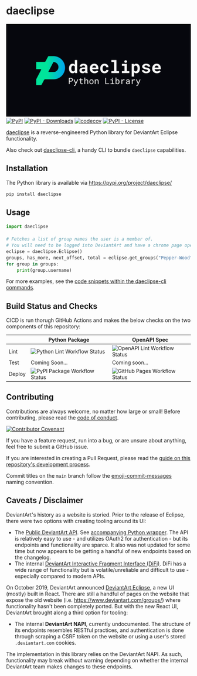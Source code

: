 # daeclipse
![daeclipse Project Banner](docs/assets/banner.png "daeclipse Project Banner")
[![PyPI](https://img.shields.io/pypi/v/daeclipse)](https://pypi.org/project/daeclipse/) [![PyPI - Downloads](https://img.shields.io/pypi/dm/daeclipse)](https://pypi.org/project/daeclipse/) [![codecov](https://codecov.io/gh/Pepper-Wood/daeclipse/branch/main/graph/badge.svg?token=6HRQ3Y58TS)](https://codecov.io/gh/Pepper-Wood/daeclipse) [![PyPI - License](https://img.shields.io/pypi/l/daeclipse)](https://github.com/Pepper-Wood/daeclipse/blob/main/LICENSE)

[daeclipse](https://pypi.org/project/daeclipse/) is a reverse-engineered Python library for DeviantArt Eclipse functionality.

Also check out [daeclipse-cli](https://github.com/Pepper-Wood/daeclipse-cli), a handy CLI to bundle `daeclipse` capabilities.

## Installation

The Python library is available via https://pypi.org/project/daeclipse/

```bash
pip install daeclipse
```

## Usage

```py
import daeclipse

# Fetches a list of group names the user is a member of.
# You will need to be logged into DeviantArt and have a chrome page open.
eclipse = daeclipse.Eclipse()
groups, has_more, next_offset, total = eclipse.get_groups("Pepper-Wood", 0)
for group in groups:
    print(group.username)
```

For more examples, see the [code snippets within the daeclipse-cli commands](https://github.com/Pepper-Wood/daeclipse-cli/tree/main/daeclipse_cli/commands).

## Build Status and Checks

CICD is run thorugh GitHub Actions and makes the below checks on the two components of this repository:

| | Python Package | OpenAPI Spec |
| --- | --- | --- |
| Lint | ![Python Lint Workflow Status](https://github.com/Pepper-Wood/daeclipse/actions/workflows/lint-python.yml/badge.svg) | ![OpenAPI Lint Workflow Status](https://github.com/Pepper-Wood/daeclipse/actions/workflows/lint-openapi.yml/badge.svg) |
| Test | Coming Soon... | Coming soon... |
| Deploy | ![PyPI Package Workflow Status](https://github.com/Pepper-Wood/daeclipse/actions/workflows/pypi.yml/badge.svg) | ![GitHub Pages Workflow Status](https://github.com/Pepper-Wood/daeclipse/actions/workflows/gh-pages.yml/badge.svg) |

## Contributing

Contributions are always welcome, no matter how large or small! Before contributing, please read the [code of conduct](CODE_OF_CONDUCT.md).

[![Contributor Covenant](https://img.shields.io/badge/Contributor%20Covenant-2.1-4baaaa.svg)](CODE_OF_CONDUCT.md)

If you have a feature request, run into a bug, or are unsure about anything, feel free to submit a GitHub issue.

If you are interested in creating a Pull Request, please read the [guide on this repository's development process](docs/development.md).

Commit titles on the `main` branch follow the [emoji-commit-messages](https://github.com/cooperka/emoji-commit-messages) naming convention.

## Caveats / Disclaimer

DeviantArt's history as a website is storied. Prior to the release of Eclipse, there were two options with creating tooling around its UI:
- The [Public DeviantArt API](https://www.deviantart.com/developers/). See [accompanying Python wrapper](https://pypi.org/project/deviantart/). The API is relatively easy to use - and utilizes OAuth2 for authentication - but its endpoints and functionality are sparce. It also was not updated for some time but now appears to be getting a handful of new endpoints based on the changelog.
- The internal [DeviantArt Interactive Fragment Interface (DiFi)](https://github.com/danopia/deviantart-difi/wiki). DiFi has a wide range of functionality but is volatile/unreliable and difficult to use - especially compared to modern APIs.

On October 2019, DeviantArt announced [DeviantArt Eclipse](https://www.deviantart.com/team/journal/DeviantArt-Eclipse-is-Here-814629875), a new UI (mostly) built in React. There are still a handful of pages on the website that expose the old website (i.e. https://www.deviantart.com/groups/) where functionality hasn't been completely ported. But with the new React UI, DeviantArt brought along a third option for tooling:
- The internal **DeviantArt NAPI**, currently undocumented. The structure of its endpoints resembles RESTful practices, and authentication is done through scraping a CSRF token on the website or using a user's stored `.deviantart.com` cookies.

The implementation in this library relies on the DeviantArt NAPI. As such, functionality may break without warning depending on whether the internal DeviantArt team makes changes to these endpoints.

